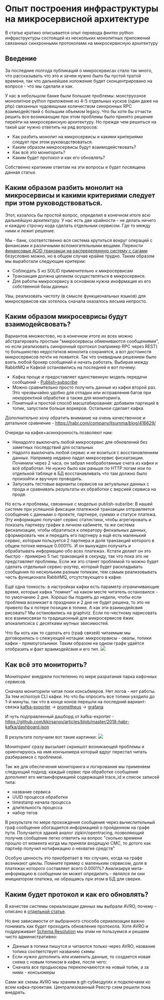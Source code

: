 # Опыт построения инфраструктуры на микросервисной архитектуре

В статье кратико описывается опыт перевода финтех python инфраструктуры состоящей из нескольких монолитных приложений связанных синхронными протоколами на микросервисную архитектуру

<cut />

## Введение

За последние полгода публикаций о микросервисах стало так много, что рассказывать что это и зачем нужно было бы пустой тратой времени, так что дальнейшее изложение будет сконцентрировано на вопросе - что мы сделали и как.

У нас в небольшом банке были большие проблемы: монструозное монолитное python приложение из 4-5 отдельных кусков (один даже на php) связанных чудовищным количеством синхронных RPC взаимодействий с большим объемом legacy. Что бы хотя бы отчасти решить все возникающие при этом проблемы было принято решение перейти на микросервисную архитектуру. Но прежде чем решиться на такой шаг нужно ответить на ряд вопросов:

- Как разбить монолит на микросервисы и какими критериями следует при этом руководствоваться.
- Каким образом микросервисы будут взаимодействовать?
- Как всё это мониторить?
- Каким будет протокол и как его обновлять?


Собственно кратиким ответам на эти вопросы и будет посвящена данная статья. 

## Каким образом разбить монолит на микросервисы и какими критериями следует при этом руководствоваться.

Этот, казалось бы простой вопрос, определил в конечном итоге всю дальнейшую архитектуру. У нас есть две крайности - не делать ничего и каждую строчку кода сделать отдельным сервисом. Где то между ними и лежит решение.

Мы - банк, соответственно вся система крутиться вокруг операций с финансами и различными вспомогательными вещами. Перенсти [финансовые ACID транзакци на распределенную систему с сагами](https://habr.com/company/avito/blog/426101/) безусловно можно, но в общем случае крайне трудно. Таким образом мы выработали следующие критерии:
- Соблюдать S из SOLID применительно к микросервисам
- Транзакция должна целиком осуществляться в микросервисе.
- Для работы микросервису в основном нужна инофрмация из его собственной базы данных.

Увы, реализовать чистоту (в смысле функциональных языков) для микросервисов как хотелось сначала оказалось весьма непросто.

## Каким образом микросеврисы будут взаимодейсвовать?
Вариантов множестово, но в конечном итоге их всех можно абстрагировать простым "микросервисы обмениваются сообщениями", но если реализовать синхронный протокол (например RPC через REST) то большинство недостатков монолита сохранятся, а вот достоинств микросервисов почти не появится. Так что очевидным решением было взять любой брокер сообщений и начать работать. Выбирая между RabbitMQ и Кафкой остановились на последней и вот почему:

- Кафка проще и предоставляет единственную модель передачи сообщений - [Publish–subscribe](https://en.wikipedia.org/wiki/Publish%E2%80%93subscribe_pattern)
- Можно сравнительно просто получить данные из кафки второй раз. Это чрезвычайно удобно для отладки или исправления багов при некорректной обработке а также для мониторинга.
- Понятный и простой способ масштабирования: добавили партиций в топик, запустили больше воркеров. Остальное сделает кафка. 

Дополнительно хочу обратить внимание на очень качественное и детальное сравнение - https://habr.com/company/itsumma/blog/416629/

Очереди на кафке+асинхронность позволяют нам:
- Ненадолго выключать любой микросервис для обновлений без заметных последствий для остальных
- Надолго выключать любой сервис и не возиться с восстановлением данных. Например недавно падал микросервис фискалзиции. Починили через 2 часа, он забрал необработанные счета из кафки и всё обработал. Не нужно было как раньше по HTTP логам иои по отдельной таблице в БД восстанавливать что там должно было произойти и вручную проводить.
- Запускать тестовые варианты сервисов на актуальных данных с прода и сравнивать результаты их обработки с версией сервиса на проде.

Но есть и проблемы, связанные c моделью publish-subsribe: В нашей системе при успешной фиксации платежной транзакции отправляется сообщение с данными о проекте, партнере, суммах и статусе платежа. Эту информацию получает сервис статистики, чтобы агрегировать и показать партнеру график в личном кабинете, та же система фискализации, чтобы обратиться к оператору фискальных данных, сформировать чек и передать его партнеру а ещё есть маленький сервис, которым пользуется 2 партнера и доля транзакций которого в общем потоке меньше 0.0001%. И он вынужден получать и обрабатывать информацию обо всех платежах. Кстати делает он это быстро - примерно 5 тыс транзакций в секунду, так что пока это не представляет проблемы. Если же это станет проблемой то можно будет сделать отдельный сервис-роутер, который будет раскладывать сообщения по нескольким разным топикам, тем самым реализовывать часть функционала RabbitMQ,  отсутствующего в кафке.

Ещё одна тонкость: в настройках кафки есть параметр ограничивающие время, которые кафка "помнит" на каком месте читатель остановился - по умолчанию 2 дня. Хорошо бы поднять до недели, чтобы если проблема возникает в праздники и 2 дня не будет решена, то это не привело бы к потере позиции в топике. А как эти взаимодейсвия рисовать? Мы остановились на graphviz. Если по-честному нарисовать все взаимосвязи то  традиционный для микросервисов ёжик апокалипсиса с десятками мутных звисимостей.

Что бы хоть как то сделать его (граф связей) читаемым мы договорились о слежующей нотации: микросервисы - овалы, топики кафки - прямоугольники.
Таким образом на одном графе удаётся отобразить и факт враимодейсвия и его тип.
![](https://habrastorage.org/webt/vo/_i/2l/vo_i2lvyflgk0evnzm-tfqksvmc.png)


## Как всё это мониторить?
Мониторинг внедряли постепенно по мере разратания парка кафочных сервисов.

Сначала мониторили читая локи консьбмеров. Нет логов - нет работы.
За тем исползуя CLI кафки. Но что бы опросить все топики уходило до 1-й минуты, так что в конце конов перешли на последний вариант: связка [kafka-exporter](https://github.com/danielqsj/kafka_exporter) -> [prometheus](https://prometheus.io/) -> [grafana](https://grafana.com/)

И чуть подправленный дашборд от kafka-exporter - https://github.com/kkirsanov/articles/blob/master/2018-habr-kafka/dashboard.json

В результате получаем вот такие картинки:
![](https://habrastorage.org/webt/lg/bg/k5/lgbgk5zs7fzl_3hrhork-ybejjw.png)

Мониторинг сразу высылает скриншот возникающей проблемы и ориентируюсь на имя кончьюмера который вдруг перестал читать разбираемся с проблемой.


Так же для обеспечения мониторинга и логирования мы применяем следующий подход: каждый сервис при обработке сообщения дополняет его метаинформацией содержащей trace_id и список записей типа:

- название сервиса
- UUID процесса обработки
- timestamp начала процесса
- длительность процесса
- набор тегов

В результате по мере прохождения сообщения через вычислительный граф сообщение обогащается информацией о пройденном на графе пути. Получается эдакий аналог zipkin/opentracing, позволяющий получив сообщение легко ответить на вопрос "сколько времени прошло от момента когда мы приняли входящую СМС, то дотого как партнёр получил нотификацию о нехватке средств"

Особую ценность это приобретает в тех случаях, когда на графе возникают циклы. Помните пример с маленьким сервисом, доля в платежах которого составляет всего 0.0001%? Анализируя мета-информацию в сообщении он может опредилить - являлся ли они инициатором платежа, не обращаясь при  этом в БД для сверки.

## Каким будет протокол и как его обновлять?
В качестве системы сериализации данных мы выбрали AVRO, почему - описано в [отдельной статье](https://habr.com/post/346698/).

Но вне зависимости от выбранного способа сериализации важно понимать как будет проходить обновление протокола. Хотя AVRO и поддерживает [Schema Resolution](https://avro.apache.org/docs/1.8.2/spec.html#Schema+Resolution) мы этим не пользуемся и решаем чисто административно:

- Данные в топики пишутся и читаются только через AVRO, название топика соответствует названию схемы
- Если нужно дополнить или изменить данные, то создается новая схема с новым топиком в кафке, после чего:
- Сначала все продьюсеры переключаеются на новый топик, а за ними - консьюмеры 

Сами же схемы AVRO мы храним в git-субмодулях и подключаем ко всем кафка-проектам. Централизованный Реестр схем решили пока внедрять.